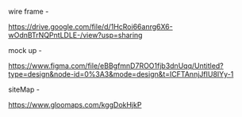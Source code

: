 wire frame -

https://drive.google.com/file/d/1HcRoi66anrg6X6-wOdnBTrNQPntLDLE-/view?usp=sharing


mock up -

https://www.figma.com/file/eBBgfmnD7ROO1fjb3dnUqq/Untitled?type=design&node-id=0%3A3&mode=design&t=ICFTAnnjJfIU8IYy-1


siteMap -

https://www.gloomaps.com/kggDokHjkP